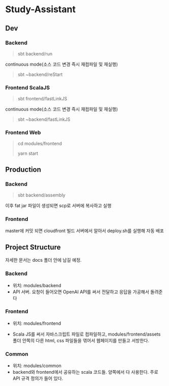 # Study-Assistant

## Dev

### Backend

> sbt backend/run

continuous mode(소스 코드 변경 즉시 재컴파일 및 재실행)

> sbt ~backend/reStart

### Frontend ScalaJS

> sbt frontend/fastLinkJS

continuous mode(소스 코드 변경 즉시 재컴파일 및 재실행)

> sbt ~backend/fastLinkJS

### Frontend Web

> cd modules/frontend
>
> yarn start

## Production

### Backend

> sbt backend/assembly

이후 fat jar 파일이 생성되면 scp로 서버에 복사하고 실행

### Frontend

master에 커밋 되면 cloudfront 빌드 서버에서 알아서 deploy.sh를 실행해 자동 배포

## Project Structure

자세한 문서는 docs 폴더 안에 남길 예정.

### Backend

* 위치: modules/backend
* API 서버. 요청이 들어오면 OpenAI API를 써서 전달하고 응답을 가공해서 돌려준다

### Frontend

* 위치: modules/frontend

* Scala JS를 써서 자바스크립트 파일로 컴파일하고, modules/frontend/assets 폴더 안쪽의 다른 html, css 파일들을 엮어서 웹페이지를 만들고 서방한다.

### Common

* 위치: modules/common
* backend와 frontend에서 공유하는 scala 코드들. 양쪽에서 다 사용한다. 주로 API 규격 정의가 들어 있다.







